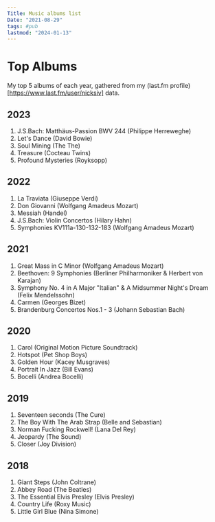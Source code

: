 ```yaml
---
Title: Music albums list
Date: "2021-08-29"
tags: #pub
lastmod: "2024-01-13"
---
```



# Top Albums
My top 5 albums of each year, gathered from my (last.fm profile)[https://www.last.fm/user/nicksiv] data.

## 2023
1. J.S.Bach: Matthäus-Passion BWV 244 (Philippe Herreweghe)
2. Let's Dance (David Bowie)
3. Soul Mining (The The)
4. Treasure (Cocteau Twins)
5. Profound Mysteries (Royksopp)

## 2022
1. La Traviata (Giuseppe Verdi)
2. Don Giovanni (Wolfgang Amadeus Mozart)
3. Messiah (Handel)
4. J.S.Bach: Violin Concertos (Hilary Hahn)
5. Symphonies KV111a-130-132-183 (Wolfgang Amadeus Mozart)

## 2021
1. Great Mass in C Minor (Wolfgang Amadeus Mozart)
2. Beethoven: 9 Symphonies (Berliner Philharmoniker & Herbert von Karajan)
3. Symphony No. 4 in A Major "Italian" & A Midsummer Night's Dream (Felix Mendelssohn)
4. Carmen (Georges Bizet)
5. Brandenburg Concertos Nos.1 - 3 (Johann Sebastian Bach)

## 2020
1. Carol (Original Motion Picture Soundtrack)
2. Hotspot (Pet Shop Boys)
3. Golden Hour (Kacey Musgraves)
4. Portrait In Jazz (Bill Evans)
5. Bocelli (Andrea Bocelli)

## 2019
1. Seventeen seconds (The Cure)
2. The Boy With The Arab Strap (Belle and Sebastian)
3. Norman Fucking Rockwell! (Lana Del Rey)
4. Jeopardy	(The Sound)
5. Closer (Joy Division)

## 2018
1. Giant Steps (John Coltrane)
2. Abbey Road (The Beatles)
3. The Essential Elvis Presley (Elvis Presley)
4. Country Life (Roxy Music)
5. Little Girl Blue	(Nina Simone)
